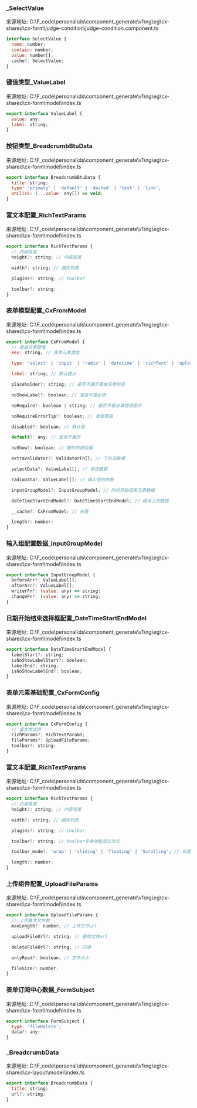 ### _SelectValue
来源地址: C:\F_code\personal\ds\component_generate\v1\ng\eg\cx-shared\cx-form\judge-condition\judge-condition.component.ts
```javascript
interface SelectValue {
  name: number;
  contain: number;
  value: number[];
  cache?: SelectValue;
}
```

###  键值类型_ValueLabel
来源地址: C:\F_code\personal\ds\component_generate\v1\ng\eg\cx-shared\cx-form\model\index.ts
```javascript
export interface ValueLabel {
  value: any;
  label: string;
}
```

###  按钮类型_BreadcrumbBtuData
来源地址: C:\F_code\personal\ds\component_generate\v1\ng\eg\cx-shared\cx-form\model\index.ts
```javascript
export interface BreadcrumbBtuData {
  title: string;
  type: 'primary' | 'default' | 'dashed' | 'text' | 'link';
  onClick: (...value: any[]) => void;
}
```

###  富文本配置_RichTextParams
来源地址: C:\F_code\personal\ds\component_generate\v1\ng\eg\cx-shared\cx-form\model\index.ts
```javascript
export interface RichTextParams {
  // 内容高度
  height?: string; // 内容宽度

  width?: string; // 插件列表

  plugins?: string; // toolbar

  toolbar?: string;
}
```

###  表单模型配置_CxFromModel
来源地址: C:\F_code\personal\ds\component_generate\v1\ng\eg\cx-shared\cx-form\model\index.ts
```javascript
export interface CxFromModel {
  // 表单元素键值
  key: string; // 表单元素类型

  type: 'select' | 'input' | 'radio' | 'datetime' | 'richText' | 'uploadFile' | 'inputgroup' | 'datetimeStartEnd' | 'textarea' | 'judgecondition'; // 表单元素标签值

  label: string; // 默认提示

  placeholder?: string; // 是否不展示表单元素标签

  noShowLabel?: boolean; // 是否不是必填

  noRequire?: boolean | string; // 是否不是必填错误提示

  noRequireErrorTip?: boolean; // 是否禁用

  disabled?: boolean; // 默认值

  default?: any; // 是否不展示

  noShow?: boolean; // 额外的校验器

  extraValidator?: ValidatorFn[]; // 下拉选数据

  selectData?: ValueLabel[]; // 单选数据

  radioData?: ValueLabel[]; // 输入组的参数

  inputGroupModel?: InputGroupModel; // 时间开始结束元素数据

  dateTimeStartEndModel?: DateTimeStartEndModel; // 缓存上次数据

  __cache?: CxFromModel; // 长度

  length?: number;
}
```

###  输入组配置数据_InputGroupModel
来源地址: C:\F_code\personal\ds\component_generate\v1\ng\eg\cx-shared\cx-form\model\index.ts
```javascript
export interface InputGroupModel {
  beforeArr?: ValueLabel[];
  afterArr?: ValueLabel[];
  writerFn?: (value: any) => string;
  changeFn?: (value: any) => string;
}
```

###  日期开始结束选择框配置_DateTimeStartEndModel
来源地址: C:\F_code\personal\ds\component_generate\v1\ng\eg\cx-shared\cx-form\model\index.ts
```javascript
export interface DateTimeStartEndModel {
  labelStart?: string;
  isNoShowLabelStart?: boolean;
  labelEnd?: string;
  isNoShowLabelEnd?: boolean;
}
```

###  表单元素基础配置_CxFormConfig
来源地址: C:\F_code\personal\ds\component_generate\v1\ng\eg\cx-shared\cx-form\model\index.ts
```javascript
export interface CxFormConfig {
  // 富文本选项
  richParams?: RichTextParams;
  fileParams?: UploadFileParams;
  toolbar?: string;
}
```

###  富文本配置_RichTextParams
来源地址: C:\F_code\personal\ds\component_generate\v1\ng\eg\cx-shared\cx-form\model\index.ts
```javascript
export interface RichTextParams {
  // 内容高度
  height?: string; // 内容宽度

  width?: string; // 插件列表

  plugins?: string; // toolbar

  toolbar?: string; // toolbar多余功能显示方式

  toolbar_mode?: 'wrap' | 'sliding' | 'floating' | 'Scrolling'; // 长度

  length?: number;
}
```

###  上传组件配置_UploadFileParams
来源地址: C:\F_code\personal\ds\component_generate\v1\ng\eg\cx-shared\cx-form\model\index.ts
```javascript
export interface UploadFileParams {
  // 上传最大文件数
  maxLength?: number; // 上传文件url

  uploadFileUrl?: string; // 删除文件url

  deleteFileUrl?: string; // 只读

  onlyRead?: boolean; // 文件大小

  fileSize?: number;
}
```

###  表单订阅中心数据_FormSubject
来源地址: C:\F_code\personal\ds\component_generate\v1\ng\eg\cx-shared\cx-form\model\index.ts
```javascript
export interface FormSubject {
  type: 'fileDelete';
  data?: any;
}
```

### _BreadcrumbData
来源地址: C:\F_code\personal\ds\component_generate\v1\ng\eg\cx-shared\cx-layout\model\index.ts
```javascript
export interface BreadcrumbData {
  title: string;
  url?: string;
}
```

